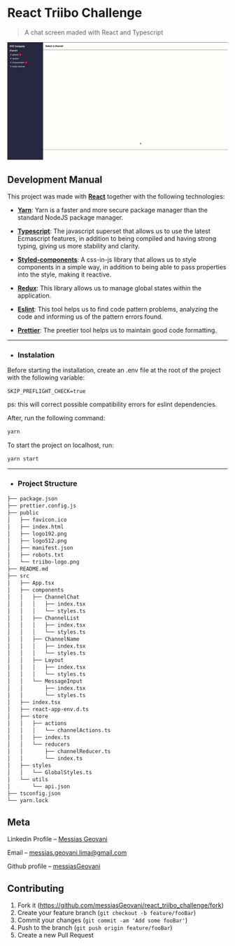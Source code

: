 # React Triibo Challenge
> A chat screen maded with React and Typescript

<img src="./assets/screenshot.gif">

## Development Manual

This project was made with <b>[React](https://www.reactjs.org)</b> together with the following technologies:

- <b>[Yarn](https://yarnpkg.com/)</b>: Yarn is a faster and more secure package manager than the standard NodeJS package manager.

- <b>[Typescript](https://www.typescriptlang.org/)</b>: The javascript superset that allows us to use the latest Ecmascript features, in addition to being compiled and having strong typing, giving us more stability and clarity.

- <b>[Styled-components](https://styled-components.com/)</b>: A css-in-js library that allows us to style components in a simple way, in addition to being able to pass properties into the style, making it reactive.

- <b>[Redux](https://redux.js.org/)</b>: This library allows us to manage global states within the application.

- <b>[Eslint](https://eslint.org/)</b>: This tool helps us to find code pattern problems, analyzing the code and informing us of the pattern errors found.

- <b>[Prettier](https://prettier.io/)</b>: The preetier tool helps us to maintain good code formatting.

---

* ### Instalation

Before starting the installation, create an .env file at the root of the project with the following variable:

```
SKIP_PREFLIGHT_CHECK=true
```
ps: this will correct possible compatibility errors for eslint dependencies.

After, run the following command:

```sh
yarn
```

To start the project on localhost, run:

```sh
yarn start
```

---

* ### Project Structure

```
├── package.json
├── prettier.config.js
├── public
│   ├── favicon.ico
│   ├── index.html
│   ├── logo192.png
│   ├── logo512.png
│   ├── manifest.json
│   ├── robots.txt
│   └── triibo-logo.png
├── README.md
├── src
│   ├── App.tsx
│   ├── components
│   │   ├── ChannelChat
│   │   │   ├── index.tsx
│   │   │   └── styles.ts
│   │   ├── ChannelList
│   │   │   ├── index.tsx
│   │   │   └── styles.ts
│   │   ├── ChannelName
│   │   │   ├── index.tsx
│   │   │   └── styles.ts
│   │   ├── Layout
│   │   │   ├── index.tsx
│   │   │   └── styles.ts
│   │   └── MessageInput
│   │       ├── index.tsx
│   │       └── styles.ts
│   ├── index.tsx
│   ├── react-app-env.d.ts
│   ├── store
│   │   ├── actions
│   │   │   └── channelActions.ts
│   │   ├── index.ts
│   │   └── reducers
│   │       ├── channelReducer.ts
│   │       └── index.ts
│   ├── styles
│   │   └── GlobalStyles.ts
│   └── utils
│       └── api.json
├── tsconfig.json
└── yarn.lock
```

## Meta

Linkedin Profile – [Messias Geovani](https://www.linkedin.com/in/messias-geovani-00125416a?lipi=urn%3Ali%3Apage%3Ad_flagship3_profile_view_base_contact_details%3BGnSoFwiETD%2BtGrv4dF9mSw%3D%3D) 

Email – messias.geovani.lima@gmail.com

Github profile – [messiasGeovani](https://github.com/messiasGeovani)

## Contributing

1. Fork it (<https://github.com/messiasGeovani/react_triibo_challenge/fork>)
2. Create your feature branch (`git checkout -b feature/fooBar`)
3. Commit your changes (`git commit -am 'Add some fooBar'`)
4. Push to the branch (`git push origin feature/fooBar`)
5. Create a new Pull Request
